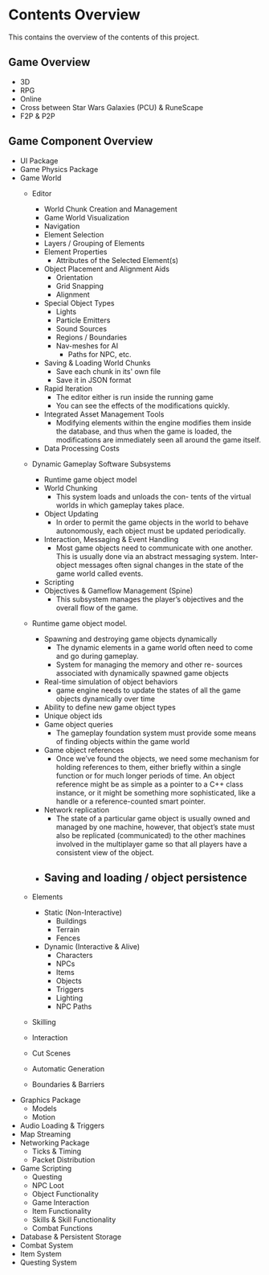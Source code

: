 
# Contents Overview
This contains the overview of the contents of this project.

## Game Overview
- 3D
- RPG
- Online
- Cross between Star Wars Galaxies (PCU) & RuneScape
- F2P &amp; P2P


## Game Component Overview 
- UI Package
- Game Physics Package
- Game World
   - Editor
      - World Chunk Creation and Management
      - Game World Visualization 
      - Navigation
      - Element Selection
      - Layers / Grouping of Elements
      - Element Properties
        - Attributes of the Selected Element(s)
      - Object Placement and Alignment Aids
         - Orientation
         - Grid Snapping
         - Alignment
      - Special Object Types
         - Lights
         - Particle Emitters
         - Sound Sources
         - Regions / Boundaries
         - Nav-meshes for AI
            - Paths for NPC, etc.
      - Saving &amp; Loading World Chunks
         - Save each chunk in its' own file
         - Save it in JSON format
      - Rapid Iteration
         - The editor either is run inside the running game
         - You can see the effects of the modifications quickly.
      - Integrated Asset Management Tools
         - Modifying elements within the engine modifies them inside the database, and thus when the game is loaded, the modifications are immediately seen all around the game itself.
      - Data Processing Costs
   - Dynamic Gameplay Software Subsystems
      - Runtime game object model
      - World Chunking
        -  This system loads and unloads the con- tents of the virtual worlds in which gameplay takes place.
      - Object Updating
        - In order to permit the game objects in the world to behave autonomously, each object must be updated periodically.
      - Interaction, Messaging & Event Handling
        - Most game objects need to communicate with one another. This is usually done via an abstract messaging system. Inter-object messages often signal changes in the state of the game world called events.
      - Scripting
      - Objectives &amp; Gameflow Management (Spine)
         - This subsystem manages the player’s objectives and the overall flow of the game.
   - Runtime game object model.
      - Spawning and destroying game objects dynamically
         - The dynamic elements in a game world often need to come and go during gameplay.
         - System for managing the memory and other re- sources associated with dynamically spawned game objects
     - Real-time simulation of object behaviors
         -  game engine needs to update the states of all the game objects dynamically over time
     - Ability to define new game object types
     - Unique object ids
     - Game object queries
         - The gameplay foundation system must provide some means of finding objects within the game world
     - Game object references
        - Once we’ve found the objects, we need some mechanism for holding references to them, either briefly within a single function or for much longer periods of time. An object reference might be as simple as a pointer to a C++ class instance, or it might be something more sophisticated, like a handle or a reference-counted smart pointer.
     - Network replication
        - The state of a particular game object is usually owned and managed by one machine, however, that object’s state must also be replicated (communicated) to the other machines involved in the multiplayer game so that all players have a consistent view of the object.
     - Saving and loading / object persistence
        -

   - Elements
      - Static (Non-Interactive)
         - Buildings
         - Terrain
         - Fences
      - Dynamic (Interactive &amp; Alive)
         - Characters
         - NPCs
         - Items
         - Objects
         - Triggers
         - Lighting
         - NPC Paths
   - Skilling
   - Interaction
   - Cut Scenes
   - Automatic Generation
   - Boundaries &amp; Barriers
- Graphics Package
   - Models
   - Motion
- Audio Loading & Triggers
- Map Streaming
- Networking Package
   - Ticks & Timing
   - Packet Distribution
- Game Scripting
   - Questing
   - NPC Loot
   - Object Functionality
   - Game Interaction
   - Item Functionality
   - Skills &amp; Skill Functionality
   - Combat Functions
- Database &amp; Persistent Storage
- Combat System
- Item System
- Questing System

